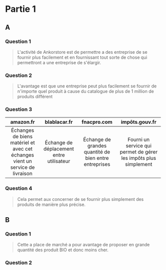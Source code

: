 # Partie 1

## A

### Question 1

> L'activité de Ankorstore est de permettre a des entreprise de se fournir plus facilement et en fournissant tout sorte de chose qui permettront a une entreprise de s'élargir.

### Question 2

> L'avantage est que une entreprise peut plus facilement se fournir de n'importe quel produit à cause du catalogue de plus de 1 million de produits différent

### Question 3

|amazon.fr|blablacar.fr|fnacpro.com|impôts.gouv.fr|
|:-:|:-:|:-:|:-:|
|Échanges de biens matériel et avec cet échanges vient un service de livraison|Échange de déplacement entre utilisateur|Échange de grandes quantité de bien entre entreprises|Fourni un service qui permet de gérer les impôts plus simplement|

### Question 4

> Cela permet aux concerner de se fournir plus simplement des produits de manière plus précise.

## B

### Question 1

> Cette a place de marché a pour avantage de proposer en grande quantité des produit BIO et donc moins cher.

### Question 2

> 